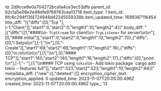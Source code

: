 id: 2d9cce6e0a704272bca1a4ce3ec53dfb
parent_id: 62c1a5e08e2e48dfa9769763cea13718
item_type: 1
item_id: 8fc6c294f13f4724948d42245559328b
item_updated_time: 1699387116454
title_diff: "[{\"diffs\":[[0,\"Tcp \"],[-1,\"Client\"]],\"start1\":0,\"start2\":0,\"length1\":10,\"length2\":4}]"
body_diff: "[{\"diffs\":[[1,\"####\\\n- `TcpStream` for client\\\n- `TcpListener` for server\\\n\\\n\"],[0,\"#### initial\"]],\"start1\":0,\"start2\":0,\"length1\":12,\"length2\":70},{\"diffs\":[[0,\"l Setps\\\n\"],[-1,\"\\\n\"],[0,\"- Create\"]],\"start1\":69,\"start2\":69,\"length1\":17,\"length2\":16},{\"diffs\":[[0,\"in.rs\\\n\\\n\\\n\"],[1,\"\\\n\"],[0,\"#### TCP\"]],\"start1\":140,\"start2\":140,\"length1\":16,\"length2\":17},{\"diffs\":[[0,\"point. \\\n\"],[-1,\"- \"],[1,\"\\\n#### TCP using `tokio`\\\n- Add tokio package `cargo add tokio --features full\"]],\"start1\":523,\"start2\":523,\"length1\":10,\"length2\":84}]"
metadata_diff: {"new":{},"deleted":[]}
encryption_cipher_text: 
encryption_applied: 0
updated_time: 2023-11-07T20:05:00.496Z
created_time: 2023-11-07T20:05:00.496Z
type_: 13